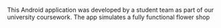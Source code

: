This Android application was developed by a student team as part of our university coursework. The app simulates a fully functional flower shop

